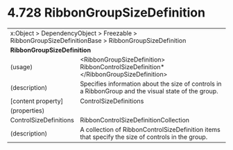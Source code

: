 <html dir="LTR" xmlns:mshelp="http://msdn.microsoft.com/mshelp" xmlns:ddue="http://ddue.schemas.microsoft.com/authoring/2003/5" xmlns:xlink="http://www.w3.org/1999/xlink" xmlns:tool="http://www.microsoft.com/tooltip">

<body>
 <input type="hidden" id="userDataCache" class="userDataStyle">
 <input type="hidden" id="hiddenScrollOffset">
 <img id="dropDownImage" style="display:none; height:0; width:0;" src="../local/drpdown.gif">
 <img id="dropDownHoverImage" style="display:none; height:0; width:0;" src="../local/drpdown_orange.gif">
 <img id="collapseImage" style="display:none; height:0; width:0;" src="../local/collapse.gif">
 <img id="expandImage" style="display:none; height:0; width:0;" src="../local/exp.gif">
 <img id="collapseAllImage" style="display:none; height:0; width:0;" src="../local/collall.gif">
 <img id="expandAllImage" style="display:none; height:0; width:0;" src="../local/expall.gif">
 <img id="copyImage" style="display:none; height:0; width:0;" src="../local/copycode.gif">
 <img id="copyHoverImage" style="display:none; height:0; width:0;" src="../local/copycodeHighlight.gif">
 <div id="header"><h1 class="heading">4.728 RibbonGroupSizeDefinition</h1></div>

 <div id="mainSection">
 <div id="mainBody">
 <div id="allHistory" class="saveHistory" onsave="saveAll()" onload="loadAll()"></div>
 <p xmlns:wsd="http://wsdev.schemas.microsoft.com/authoring/2008/2" xmlns:msxsl="urn:schemas-microsoft-com:xslt" xmlns:script="urn:script" xmlns:build="urn:build">
 </p>
 <div id="sectionSection0" class="section" name="collapseableSection">
 <content xmlns="http://ddue.schemas.microsoft.com/authoring/2003/5" xmlns:wsd="http://wsdev.schemas.microsoft.com/authoring/2008/2" xmlns:msxsl="urn:schemas-microsoft-com:xslt" xmlns:script="urn:script" xmlns:build="urn:build">
 </content>
 </div>
 <div id="sectionSection1" class="section" name="collapseableSection">
 <content xmlns="http://ddue.schemas.microsoft.com/authoring/2003/5" xmlns:wsd="http://wsdev.schemas.microsoft.com/authoring/2008/2" xmlns:msxsl="urn:schemas-microsoft-com:xslt" xmlns:script="urn:script" xmlns:build="urn:build">
 <table class="ProtocolAuthoredTable" xmlns="">
 <tr><td colspan="2">
<mshelp:link keywords="86913f34-aa06-4c94-9f09-83936a822fd8" tabindex="0">x:Object</mshelp:link> &gt; <mshelp:link keywords="22a604a1-b593-4464-91e4-488285506428" tabindex="0">DependencyObject</mshelp:link> &gt; <mshelp:link keywords="6724267f-782a-4509-a6e9-19f1e3acf436" tabindex="0">Freezable</mshelp:link> &gt; <mshelp:link keywords="3c2d81ea-489b-4f20-b205-57e125282a30" tabindex="0">RibbonGroupSizeDefinitionBase</mshelp:link> &gt; <mshelp:link keywords="961ab8ad-9b2d-491b-a930-d618df9df2f3" tabindex="0">RibbonGroupSizeDefinition</mshelp:link> </td>
 </tr>
 <tr><td colspan="2">
 <b>
RibbonGroupSizeDefinition </b>
 </td>
 </tr>
 <tr><td><div class="indent0">(usage)</div></td>
 <td>&lt;RibbonGroupSizeDefinition&gt; <mshelp:link keywords="9134a599-da4d-4d2f-998f-fcd1bf6b0871" tabindex="0">RibbonControlSizeDefinition</mshelp:link>* &lt;/RibbonGroupSizeDefinition&gt; </td>
 </tr>
 <tr><td><div class="indent0">(description)</div></td>
 <td>Specifies information about the size of controls in a RibbonGroup and the visual state of the group. </td>
 </tr>
 <tr><td><div class="indent0">[content property]</div></td>
 <td><mshelp:link keywords="961ab8ad-9b2d-491b-a930-d618df9df2f3" tabindex="0">ControlSizeDefinitions</mshelp:link> </td>
 </tr>
 <tr><td><div class="indent0">(properties)</div></td>
 <td> </td>
 </tr>
 <tr><td><div class="indent2">ControlSizeDefinitions</div></td>
 <td><mshelp:link keywords="ccb786b5-a739-4ed4-b980-3a1d85ddb0cd" tabindex="0">RibbonControlSizeDefinitionCollection</mshelp:link> </td>
 </tr>
 <tr><td><div class="indent4">(description)</div></td>
 <td>A collection of RibbonControlSizeDefinition items that specify the size of controls in the group. </td>
 </tr>
</table>
 </content>
 </div>
 <!--[if gte IE 5]>
 <tool:tip element="languageFilterToolTip" avoidmouse="false"/>
 <![endif]-->
 </div>
 <a name="feedback"></a><span></span>
 </div>
</body></html>
